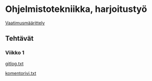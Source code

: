 # Ohjelmistotekniikka, harjoitustyö
[Vaatimusmäärittely](https://github.com/AlTu774/ot-harjoitustyo/blob/master/dokumentaatio/vaatimusmaarittely.md)
## Tehtävät
### Viikko 1

[gitlog.txt](https://github.com/AlTu774/ot-harjoitustyo/blob/master/laskarit/viikko1/gitlog.txt)

[komentorivi.txt](https://github.com/AlTu774/ot-harjoitustyo/blob/master/laskarit/viikko1/komentorivi.txt)
